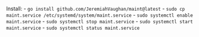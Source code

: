 Install:
    - `go install github.com/JeremiahVaughan/maint@latest`
    - `sudo cp maint.service /etc/systemd/system/maint.service`
    - `sudo systemctl enable maint.service`
    - `sudo systemctl stop maint.service`
    - `sudo systemctl start maint.service`
    - `sudo systemctl status maint.service`

